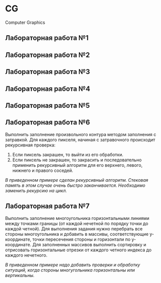 # CG
Computer Graphics

## Лабораторная работа №1

## Лабораторная работа №2

## Лабораторная работа №3

## Лабораторная работа №4

## Лабораторная работа №5

## Лабораторная работа №6
Выполнить заполнение произвольного контура методом заполнения с затравкой. 
Для каждого пикселя, начиная с затравочного происходит рекурсивная проверка: 
1. Если пиксель закрашен, то выйти из его обработки.
2. Если пиксель не закрашен, то закрасить и последовательно применить рекурсивный алгоритм для его верхнего, левого, нижнего и правого соседей.

_В приведенном примере сделан рекурсивный алгоритм. Стековая память в этом случае очень быстро заканчивается. Необходимо заменить рекурсию на цикл._

## Лабораторная работа №7
Выполнить заполнение многоугольника горизонтальными линиями между точками границы (от каждой нечетной по порядку точки до каждой четной). Для выполнения задания нужно перебрать все стороны многоугольника и добавить в массивы, соответствующие y-координате, точки пересечения стороны и горизонтали по y-координате.
Для заполненных массивов выполнить сортировку и отрисовать горизонтальные отрезки от каждого четного индекса до каждого нечетного.

_В приведенном примере надо добавить проверки и обработку ситуаций, когда стороны многугольника горизонтальны или вертикальны._
